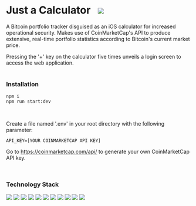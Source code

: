 # Just a Calculator &nbsp; <img src="https://img.shields.io/badge/Bitcoin-orange?style=for-the-badge&logo=bitcoin&logoColor=white" />

A Bitcoin portfolio tracker disguised as an iOS calculator for increased operational security. Makes use of CoinMarketCap's API to produce extensive, real-time portfolio statistics according to Bitcoin's current market price. 

Pressing the '+' key on the calculator five times unveils a login screen to access the web application.
</br>
</br>

### Installation

```
npm i
npm run start:dev
```
</br>

Create a file named '.env' in your root directory with the following parameter:
```
API_KEY=[YOUR COINMARKETCAP API KEY]
```

Go to https://coinmarketcap.com/api/ to generate your own CoinMarketCap API key.

</br>

### Technology Stack

<p display='inline'>
  <img src="https://img.shields.io/badge/JavaScript-grey?style=for-the-badge&logo=javascript" />
  <img src="https://img.shields.io/badge/React.js-00509f?style=for-the-badge&logo=react" />
  <img src="https://img.shields.io/badge/Redux.js-764ABC?style=for-the-badge&logo=redux" />
  <img src="https://img.shields.io/badge/Node.js-005800?style=for-the-badge&logo=nodedotjs" />
  <img src="https://img.shields.io/badge/Express.js-black?style=for-the-badge&logo=express" />
  <img src="https://img.shields.io/badge/Sequelize-0081d5?style=for-the-badge&logo=sequelize" />
  <img src="https://img.shields.io/badge/React%20Router-00509f?style=for-the-badge&logo=react" />
  <img src="https://img.shields.io/badge/CoinMarketCap%20API-black?style=for-the-badge&logo=coinmarketcap" />
  <img src="https://img.shields.io/badge/HTML-dfaa86?style=for-the-badge&logo=html5" />
  <img src="https://img.shields.io/badge/Vanilla%20CSS-f5d301?style=for-the-badge&logo=css3" />
  <img src="https://img.shields.io/badge/Material%20UI-e3e3e3?style=for-the-badge&logo=mui" />
</p>
